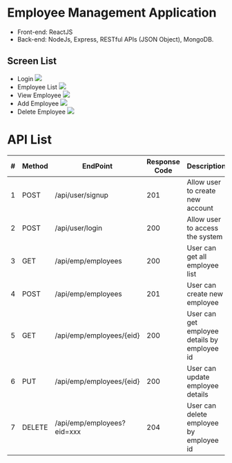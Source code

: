 # Employee Management Application
* Front-end: ReactJS
* Back-end: NodeJs, Express, RESTful APIs (JSON Object), MongoDB.
## Screen List
* Login
  ![](https://github.com/kellyhoang1291/ReactJS_Employee_Management_FE/blob/master/frontend/screenshot/login.PNG)
* Employee List
  ![](https://github.com/kellyhoang1291/ReactJS_Employee_Management_FE/blob/master/frontend/screenshot/employees_list.PNG)
* View Employee
![](https://github.com/kellyhoang1291/ReactJS_Employee_Management_FE/blob/master/frontend/screenshot/view_employee.PNG)
* Add Employee
![](https://github.com/kellyhoang1291/ReactJS_Employee_Management_FE/blob/master/frontend/screenshot/add.PNG)
* Delete Employee
![](https://github.com/kellyhoang1291/ReactJS_Employee_Management_FE/blob/master/frontend/screenshot/delete_employee.PNG)

# API List
|#|Method|EndPoint|Response Code|Description|
|-|-|-|-|-|
|1| POST| /api/user/signup |201|Allow user to create new account|
|2| POST|/api/user/login| 200|Allow user to access the system|
|3| GET |/api/emp/employees| 200|User can get all employee list|
|4 |POST| /api/emp/employees| 201|User can create new employee|
|5 |GET| /api/emp/employees/{eid}| 200| User can get employee details by employee id|
|6| PUT |/api/emp/employees/{eid} |200 |User can update employee details|
|7| DELETE |/api/emp/employees?eid=xxx| 204| User can delete employee by employee id|
